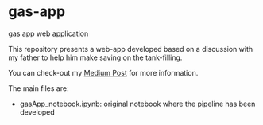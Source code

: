 # gas-app
gas app web application

This repository presents a web-app developed based on a discussion with my father to help him make saving on the tank-filling. 

You can check-out my [Medium Post](https://medium.com/@selimamrouni/leverage-french-government-open-data-to-make-savings-on-gas-tank-filling-b09ecc68a230) for more information. 

The main files are:
- gasApp_notebook.ipynb: original notebook where the pipeline has been developed 
